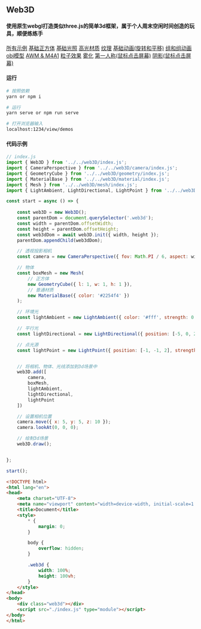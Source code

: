 ## Web3D

#### 使用原生webgl打造类似three.js的简单3d框架，属于个人周末空闲时间创造的玩具，顺便练练手

[所有示例](http://139.9.192.234:1234/views/demos)
[基础正方体](http://139.9.192.234:1234/views/demos/cube)
[基础光照](http://139.9.192.234:1234/views/demos/light)
[高光材质](http://139.9.192.234:1234/views/demos/phone)
[纹理](http://139.9.192.234:1234/views/demos/texture)
[基础动画(旋转和平移)](http://139.9.192.234:1234/views/demos/animated)
[组和组动画](http://139.9.192.234:1234/views/demos/group)
[obj模型](http://139.9.192.234:1234/views/demos/obj)
[AWM & M4A1](http://139.9.192.234:1234/views/demos/gun)
[粒子效果](http://139.9.192.234:1234/views/demos/point)
[雾化](http://139.9.192.234:1234/views/demos/fog/)
[第一人称(鼠标点击屏幕)](http://139.9.192.234:1234/views/demos/view)
[阴影(鼠标点击屏幕)](http://139.9.192.234:1234/views/demos/shadow/)

#### 运行
```bash
# 按照依赖
yarn or npm i

# 运行
yarn serve or npm run serve

# 打开浏览器输入
localhost:1234/view/demos

```

#### 代码示例
```javascript
// index.js
import { Web3D } from '../../web3D/index.js';
import { CameraPerspective } from '../../web3D/camera/index.js';
import { GeometryCube } from '../../web3D/geometry/index.js';
import { MaterialBase } from '../../web3D/material/index.js';
import { Mesh } from '../../web3D/mesh/index.js';
import { LightAmbient, LightDirectional, LightPoint } from '../../web3D/light/index.js';

const start = async () => {
    
    const web3D = new Web3D();
    const parentDom = document.querySelector('.web3d');
    const width = parentDom.offsetWidth;
    const height = parentDom.offsetHeight;
    const web3dDom = await web3D.init({ width, height });
    parentDom.appendChild(web3dDom);

    // 透视投影相机
    const camera = new CameraPerspective({ fov: Math.PI / 6, aspect: width / height });

    // 物体
    const boxMesh = new Mesh(
        // 正方体
        new GeometryCube({ l: 1, w: 1, h: 1 }),
        // 普通材质
        new MaterialBase({ color: '#2254f4' })
    );

    // 环境光
    const lightAmbient = new LightAmbient({ color: '#fff', strength: 0.3 });

    // 平行光
    const lightDirectional = new LightDirectional({ position: [-5, 0, 2], strength: 0.5 });

    // 点光源
    const lightPoint = new LightPoint({ position: [-1, -1, 2], strength: 1.0 });


    // 将相机、物体、光线添加到3d场景中
    web3D.add([
        camera,
        boxMesh,
        lightAmbient,
        lightDirectional,
        lightPoint
    ])

    // 设置相机位置
    camera.move({ x: 5, y: 5, z: 10 });
    camera.lookAt(0, 0, 0);

    // 绘制3d场景
    web3D.draw();


};

start();

```

```html
<!DOCTYPE html>
<html lang="en">
<head>
    <meta charset="UTF-8">
    <meta name="viewport" content="width=device-width, initial-scale=1.0">
    <title>Document</title>
    <style>
        * {
            margin: 0; 
        }

        body {
            overflow: hidden;
        }

        .web3d {
            width: 100%;
            height: 100vh;
        }
    </style>
</head>
<body>
    <div class="web3d"></div>
    <script src="./index.js" type="module"></script>
</body>
</html>
```